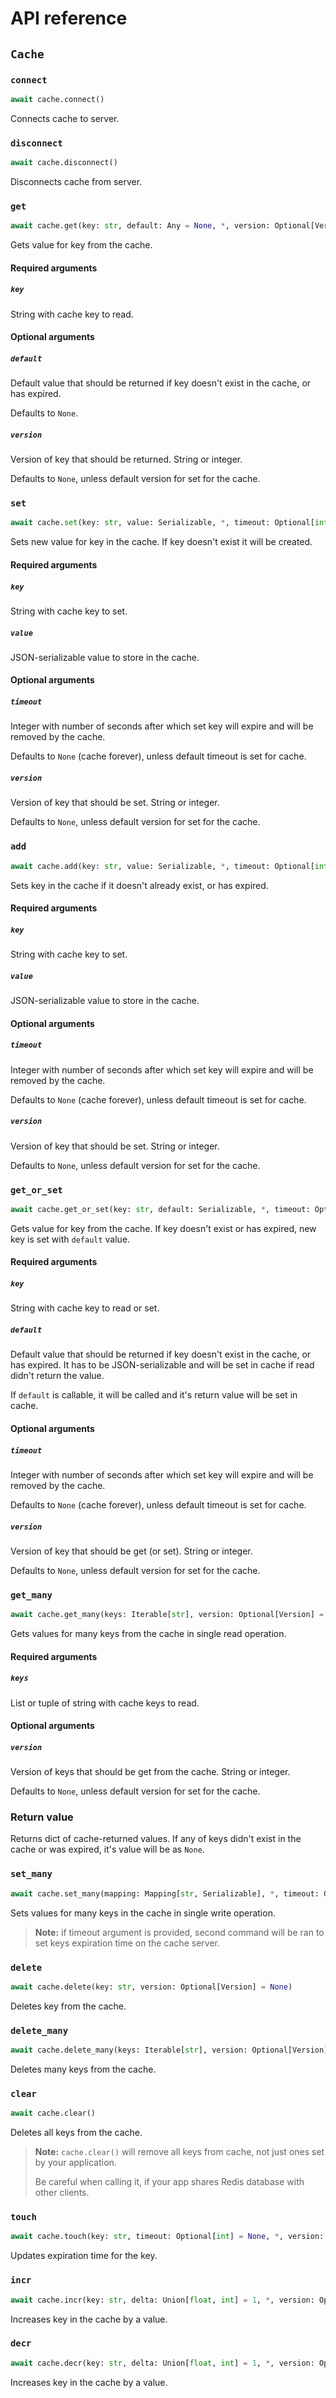 # API reference

## `Cache`

### `connect`

```python
await cache.connect()
```

Connects cache to server.


### `disconnect`

```python
await cache.disconnect()
```

Disconnects cache from server.


### `get`

```python
await cache.get(key: str, default: Any = None, *, version: Optional[Version] = None) -> Any
```

Gets value for key from the cache.


#### Required arguments

##### `key`

String with cache key to read.


#### Optional arguments

##### `default`

Default value that should be returned if key doesn't exist in the cache, or has expired.

Defaults to `None`.


##### `version`

Version of key that should be returned. String or integer.

Defaults to `None`, unless default version for set for the cache.


### `set`

```python
await cache.set(key: str, value: Serializable, *, timeout: Optional[int] = None, version: Optional[Version] = None)
```

Sets new value for key in the cache. If key doesn't exist it will be created. 


#### Required arguments

##### `key`

String with cache key to set.


##### `value`

JSON-serializable value to store in the cache.


#### Optional arguments

##### `timeout`

Integer with number of seconds after which set key will expire and will be removed by the cache.

Defaults to `None` (cache forever), unless default timeout is set for cache.


##### `version`

Version of key that should be set. String or integer.

Defaults to `None`, unless default version for set for the cache.


### `add`

```python
await cache.add(key: str, value: Serializable, *, timeout: Optional[int] = None, version: Optional[Version] = None)
```

Sets key in the cache if it doesn't already exist, or has expired.


#### Required arguments

##### `key`

String with cache key to set.


##### `value`

JSON-serializable value to store in the cache.


#### Optional arguments

##### `timeout`

Integer with number of seconds after which set key will expire and will be removed by the cache. 

Defaults to `None` (cache forever), unless default timeout is set for cache.


##### `version`

Version of key that should be set. String or integer.

Defaults to `None`, unless default version for set for the cache.


### `get_or_set`

```python
await cache.get_or_set(key: str, default: Serializable, *, timeout: Optional[int] = None, version: Optional[Version] = None) -> Any
```

Gets value for key from the cache. If key doesn't exist or has expired, new key is set with `default` value.


#### Required arguments

##### `key`

String with cache key to read or set.


##### `default`

Default value that should be returned if key doesn't exist in the cache, or has expired. It has to be JSON-serializable and will be set in cache if read didn't return the value.

If `default` is callable, it will be called and it's return value will be set in cache.


#### Optional arguments

##### `timeout`

Integer with number of seconds after which set key will expire and will be removed by the cache. 

Defaults to `None` (cache forever), unless default timeout is set for cache.


##### `version`

Version of key that should be get (or set). String or integer.

Defaults to `None`, unless default version for set for the cache.


### `get_many`

```python
await cache.get_many(keys: Iterable[str], version: Optional[Version] = None) -> Dict[str, Any]
```

Gets values for many keys from the cache in single read operation.


#### Required arguments

##### `keys`

List or tuple of string with cache keys to read.


#### Optional arguments

##### `version`

Version of keys that should be get from the cache. String or integer.

Defaults to `None`, unless default version for set for the cache.


### Return value

Returns dict of cache-returned values. If any of keys didn't exist in the cache or was expired, it's value will be as `None`.


### `set_many`

```python
await cache.set_many(mapping: Mapping[str, Serializable], *, timeout: Optional[int] = None)
```

Sets values for many keys in the cache in single write operation.

> **Note:** if timeout argument is provided, second command will be ran to set keys expiration time on the cache server.


### `delete`

```python
await cache.delete(key: str, version: Optional[Version] = None)
```

Deletes key from the cache.


### `delete_many`

```python
await cache.delete_many(keys: Iterable[str], version: Optional[Version] = None)
```

Deletes many keys from the cache.


### `clear`

```python
await cache.clear()
```

Deletes all keys from the cache.

> **Note:** `cache.clear()` will remove all keys from cache, not just ones set by your application.
>
> Be careful when calling it, if your app shares Redis database with other clients.


### `touch`

```python
await cache.touch(key: str, timeout: Optional[int] = None, *, version: Optional[Version] = None) -> bool
```

Updates expiration time for the key.


### `incr`

```python
await cache.incr(key: str, delta: Union[float, int] = 1, *, version: Optional[Version] = None) -> Union[float, int]
```

Increases key in the cache by a value.


### `decr`

```python
await cache.decr(key: str, delta: Union[float, int] = 1, *, version: Optional[Version] = None) -> Union[float, int]
```

Increases key in the cache by a value.